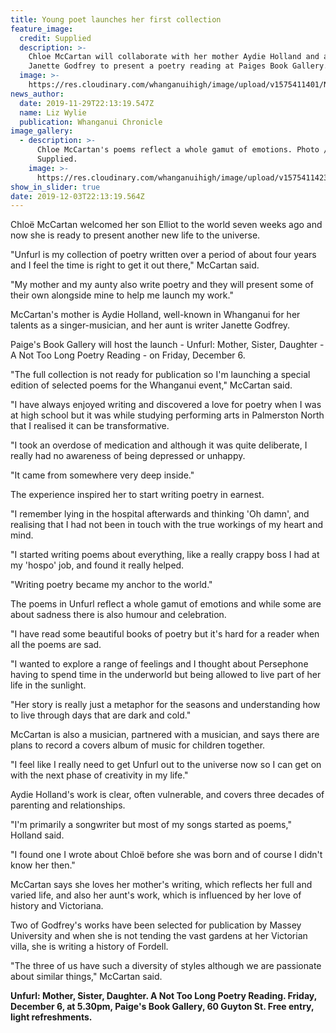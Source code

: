 ```yaml
---
title: Young poet launches her first collection
feature_image:
  credit: Supplied
  description: >-
    Chloe McCartan will collaborate with her mother Aydie Holland and aunt
    Janette Godfrey to present a poetry reading at Paiges Book Gallery. 
  image: >-
    https://res.cloudinary.com/whanganuihigh/image/upload/v1575411401/News/Chloe_McCartan._Chron_30.11.19.jpg
news_author:
  date: 2019-11-29T22:13:19.547Z
  name: Liz Wylie
  publication: Whanganui Chronicle
image_gallery:
  - description: >-
      Chloe McCartan's poems reflect a whole gamut of emotions. Photo /
      Supplied.
    image: >-
      https://res.cloudinary.com/whanganuihigh/image/upload/v1575411423/News/Chloe_McCartan.2_Chron_30.11.19.jpg
show_in_slider: true
date: 2019-12-03T22:13:19.564Z
---
```

Chloë McCartan welcomed her son Elliot to the world seven weeks ago and now she is ready to present another new life to the universe.

"Unfurl is my collection of poetry written over a period of about four years and I feel the time is right to get it out there," McCartan said.

"My mother and my aunty also write poetry and they will present some of their own alongside mine to help me launch my work."

McCartan's mother is Aydie Holland, well-known in Whanganui for her talents as a singer-musician, and her aunt is writer Janette Godfrey.

Paige's Book Gallery will host the launch - Unfurl: Mother, Sister, Daughter - A Not Too Long Poetry Reading - on Friday, December 6.

"The full collection is not ready for publication so I'm launching a special edition of selected poems for the Whanganui event," McCartan said.

"I have always enjoyed writing and discovered a love for poetry when I was at high school but it was while studying performing arts in Palmerston North that I realised it can be transformative.

"I took an overdose of medication and although it was quite deliberate, I really had no awareness of being depressed or unhappy.

"It came from somewhere very deep inside."

The experience inspired her to start writing poetry in earnest.

"I remember lying in the hospital afterwards and thinking 'Oh damn', and realising that I had not been in touch with the true workings of my heart and mind.

"I started writing poems about everything, like a really crappy boss I had at my 'hospo' job, and found it really helped.

"Writing poetry became my anchor to the world."

The poems in Unfurl reflect a whole gamut of emotions and while some are about sadness there is also humour and celebration.

"I have read some beautiful books of poetry but it's hard for a reader when all the poems are sad.

"I wanted to explore a range of feelings and I thought about Persephone having to spend time in the underworld but being allowed to live part of her life in the sunlight.

"Her story is really just a metaphor for the seasons and understanding how to live through days that are dark and cold."

McCartan is also a musician, partnered with a musician, and says there are plans to record a covers album of music for children together.

"I feel like I really need to get Unfurl out to the universe now so I can get on with the next phase of creativity in my life."

Aydie Holland's work is clear, often vulnerable, and covers three decades of parenting and relationships.

"I'm primarily a songwriter but most of my songs started as poems," Holland said.

"I found one I wrote about Chloë before she was born and of course I didn't know her then."

McCartan says she loves her mother's writing, which reflects her full and varied life, and also her aunt's work, which is influenced by her love of history and Victoriana.

Two of Godfrey's works have been selected for publication by Massey University and when she is not tending the vast gardens at her Victorian villa, she is writing a history of Fordell.

"The three of us have such a diversity of styles although we are passionate about similar things," McCartan said.

**Unfurl: Mother, Sister, Daughter. A Not Too Long Poetry Reading. Friday, December 6, at 5.30pm, Paige's Book Gallery, 60 Guyton St. Free entry, light refreshments.**
